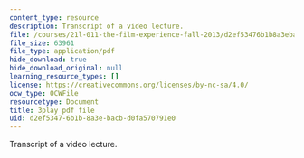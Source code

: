 ```yaml
---
content_type: resource
description: Transcript of a video lecture.
file: /courses/21l-011-the-film-experience-fall-2013/d2ef53476b1b8a3ebacbd0fa570791e0_lbtrbE_kK_Q.pdf
file_size: 63961
file_type: application/pdf
hide_download: true
hide_download_original: null
learning_resource_types: []
license: https://creativecommons.org/licenses/by-nc-sa/4.0/
ocw_type: OCWFile
resourcetype: Document
title: 3play pdf file
uid: d2ef5347-6b1b-8a3e-bacb-d0fa570791e0
---
```

Transcript of a video lecture.
